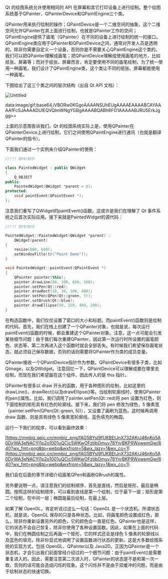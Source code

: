 Qt 的绘图系统允许使用相同的 API 在屏幕和其它打印设备上进行绘制。整个绘图系统基于QPainter，QPainterDevice和QPaintEngine三个类。

QPainter用来执行绘制的操作；QPaintDevice是一个二维空间的抽象，这个二维空间允许QPainter在其上面进行绘制，也就是QPainter工作的空间；QPaintEngine提供了画笔（QPainter）在不同的设备上进行绘制的统一的接口。QPaintEngine类应用于QPainter和QPaintDevice之间，通常对开发人员是透明的。除非你需要自定义一个设备，否则你是不需要关心QPaintEngine这个类的。我们可以把QPainter理解成画笔；把QPaintDevice理解成使用画笔的地方，比如纸张、屏幕等；而对于纸张、屏幕而言，肯定要使用不同的画笔绘制，为了统一使用一种画笔，我们设计了QPaintEngine类，这个类让不同的纸张、屏幕都能使用一种画笔。

下图给出了这三个类之间的层次结构（出自 Qt API 文档）：

![Untitled](https://s3-us-west-2.amazonaws.com/secure.notion-static.com/33707a41-a8ae-4371-8819-d4eca2e51b78/Untitled.png)

data:image/gif;base64,iVBORw0KGgoAAAANSUhEUgAAAAEAAAABCAYAAAAfFcSJAAAADUlEQVQImWNgYGBgAAAABQABh6FO1AAAAABJRU5ErkJggg==

上面的示意图告诉我们，Qt 的绘图系统实际上是，使用QPainter在QPainterDevice上进行绘制，它们之间使用QPaintEngine进行通讯（也就是翻译QPainter的指令）。

下面我们通过一个实例来介绍QPainter的使用：

```cpp
//!!! Qt4/Qt5

class PaintedWidget : public QWidget
{
    Q_OBJECT
public:
    PaintedWidget(QWidget *parent = 0);
protected:
    void paintEvent(QPaintEvent *);
};
```

注意我们重写了QWidget的paintEvent()函数。这或许是我们在理解了 Qt 事件系统之后首次实际应用。接下来就是PaintedWidget的源代码：

```cpp
//!!! Qt4/Qt5

PaintedWidget::PaintedWidget(QWidget *parent) :
    QWidget(parent)
{
    resize(800, 600);
    setWindowTitle(tr("Paint Demo"));
}

void PaintedWidget::paintEvent(QPaintEvent *)
{
    QPainter painter(this);
    painter.drawLine(80, 100, 650, 500);
    painter.setPen(Qt::red);
    painter.drawRect(10, 10, 100, 400);
    painter.setPen(QPen(Qt::green, 5));
    painter.setBrush(Qt::blue);
    painter.drawEllipse(50, 150, 400, 200);
}
```

在构造函数中，我们仅仅设置了窗口的大小和标题。而paintEvent()函数则是绘制的代码。首先，我们在栈上创建了一个QPainter对象，也就是说，每次运行paintEvent()函数的时候，都会重建这个QPainter对象。注意，这一点可能会引发某些细节问题：由于我们每次重建QPainter，因此第一次运行时所设置的画笔颜色、状态等，第二次再进入这个函数时就会全部丢失。有时候我们希望保存画笔状态，就必须自己保存数据，否则的话则需要将QPainter作为类的成员变量。

QPainter接收一个QPaintDevice指针作为参数。QPaintDevice有很多子类，比如QImage，以及QWidget。注意回忆一下，QPaintDevice可以理解成要在哪里去绘制，而现在我们希望画在这个组件，因此传入的是 this 指针。

QPainter有很多以 draw 开头的函数，用于各种图形的绘制，比如这里的drawLine()，drawRect()以及drawEllipse()等。当绘制轮廓线时，使用QPainter的pen()属性。比如，我们调用了painter.setPen(Qt::red)将 pen 设置为红色，则下面绘制的矩形具有红色的轮廓线。接下来，我们将 pen 修改为绿色，5 像素宽（painter.setPen(QPen(Qt::green, 5))），又设置了画刷为蓝色。这时候再调用 draw 函数，则是具有绿色 5 像素宽轮廓线、蓝色填充的椭圆。

运行一下我们的程序，可以看到最终效果：

[https://mmbiz.qpic.cn/mmbiz_png/fAG5BYsI9fUKBEtJnX732AKrJ46nKo5A0DjrWA3eNACYI1p2o1001uQCic5WKwOFztibOmuv78YnrBKP9WxwemGw/640?wx_fmt=png&tp=webp&wxfrom=5&wx_lazy=1&wx_co=1](https://mmbiz.qpic.cn/mmbiz_png/fAG5BYsI9fUKBEtJnX732AKrJ46nKo5A0DjrWA3eNACYI1p2o1001uQCic5WKwOFztibOmuv78YnrBKP9WxwemGw/640?wx_fmt=png&tp=webp&wxfrom=5&wx_lazy=1&wx_co=1)

我们会在后面的章节详细介绍画笔QPen和画刷QBrush的属性。

另外要说明一点，请注意我们的绘制顺序，首先是直线，然后是矩形，最后是椭圆。按照这样的绘制顺序，可以看到直线是第一个绘制，位于最下一层；矩形是第二个绘制，在中间一层；椭圆是最后绘制，在最上层。

如果了解 OpenGL，肯定听说过这么一句话：OpenGL 是一个状态机。所谓状态机，就是说，OpenGL 保存的只是各种状态。比如，将画笔颜色设置成红色，那么，除非你重新设置另外的颜色，它的颜色会一直是红色。QPainter也是这样，它的状态不会自己恢复，除非你使用了各种设置函数。因此，如果在上面的代码中，我们在椭圆绘制之后再画一个矩形，它的样式还会是绿色 5 像素的轮廓线以及蓝色的填充，除非你显式地调用了设置函数进行状态的更新。这是大多数绘图系统的实现方式，包括 OpenGL、QPainter以及 Java2D。正因为QPainter是一个状态机，才会引出我们前面曾经介绍过的一个细节问题：由于paintEvent()是需要重复进入的，因此，需要注意第二次进入时，QPainter的状态是不是和第一次一致，否则的话可能会造成闪烁的现象。这个闪烁并不是由于双缓冲的问题，而是由于绘制状态的快速切换。

